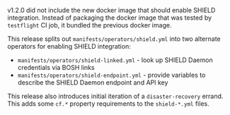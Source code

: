 v1.2.0 did not include the new docker image that should enable SHIELD integration. Instead of packaging the docker image that was tested by `testflight` CI job, it bundled the previous docker image.

This release splits out `manifests/operators/shield.yml` into two alternate operators for enabling SHIELD integration:

* `manifests/operators/shield-linked.yml` - look up SHIELD Daemon credentials via BOSH links
* `manifests/operators/shield-endpoint.yml` - provide variables to describe the SHIELD Daemon endpoint and API key

This release also introduces initial iteration of a `disaster-recovery` errand. This adds some `cf.*` property requirements to the `shield-*.yml` files.
